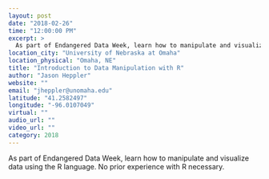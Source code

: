 ```yaml
---
layout: post
date: "2018-02-26"
time: "12:00:00 PM"
excerpt: >
  As part of Endangered Data Week, learn how to manipulate and visualize data using the R language. No prior experience with R necessary...
location_city: "University of Nebraska at Omaha"
location_physical: "Omaha, NE"
title: "Introduction to Data Manipulation with R"
author: "Jason Heppler"
website: ""
email: "jheppler@unomaha.edu"
latitude: "41.2582497"
longitude: "-96.0107049"
virtual: ""
audio_url: ""
video_url: ""
category: 2018
---
```


As part of Endangered Data Week, learn how to manipulate and visualize data using the R language. No prior experience with R necessary.
